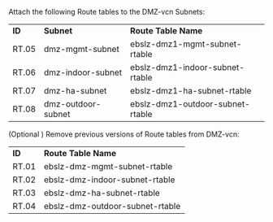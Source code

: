 Attach the following Route tables to the DMZ-vcn Subnets:

| |  | | 
|---|---|---|
|**ID**   |	**Subnet**	 |**Route Table Name**	 |	
|RT.05	|dmz-mgmt-subnet	|	ebslz-dmz1-mgmt-subnet-rtable|
|RT.06	|dmz-indoor-subnet|ebslz-dmz1-indoor-subnet-rtable|
|RT.07	|dmz-ha-subnet|ebslz-dmz1-ha-subnet-rtable|
|RT.08  |dmz-outdoor-subnet|ebslz-dmz1-outdoor-subnet-rtable|


(Optional ) Remove previous versions of Route tables from DMZ-vcn:

| |  | 
|---|---|
|**ID**  |**Route Table Name**	 |	
|RT.01	|	ebslz-dmz-mgmt-subnet-rtable|
|RT.02	|ebslz-dmz-indoor-subnet-rtable|
|RT.03	|	ebslz-dmz-ha-subnet-rtable|
|RT.04  |ebslz-dmz-outdoor-subnet-rtable|
